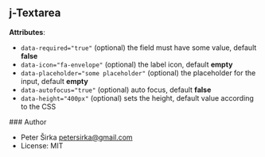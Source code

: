 ## j-Textarea

__Attributes__:

- `data-required="true"` (optional) the field must have some value, default __false__
- `data-icon="fa-envelope"` (optional) the label icon, default __empty__
- `data-placeholder="some placeholder"` (optional) the placeholder for the input, default __empty__
- `data-autofocus="true"` (optional) auto focus, default __false__
- `data-height="400px"` (optional) sets the height, default value according to the CSS

### Author

- Peter Širka <petersirka@gmail.com>
- License: MIT